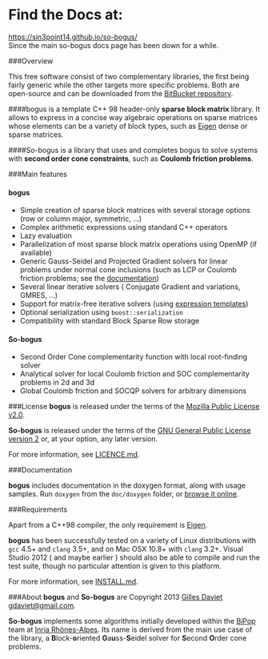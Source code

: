 # Find the Docs at:
https://sin3point14.github.io/so-bogus/  
Since the main so-bogus docs page has been down for a while.

###Overview

This free software consist of two complementary libraries, the first being fairly generic while the other targets more specific problems. Both are open-source and can be downloaded from the [BitBucket repository](https://bitbucket.org/gdaviet/so-bogus/downloads#tag-downloads). 

####bogus
 is a template C++ 98 header-only **sparse block matrix** library. It allows to express in a concise way algebraic operations on sparse matrices whose elements can be a variety of block types, such as [Eigen](http://eigen.tuxfamily.org) dense or sparse matrices.

####So-bogus
 is a library that uses and completes bogus to solve systems with **second order cone constraints**, such as **Coulomb friction problems**.

###Main features

#### bogus

 - Simple creation of sparse block matrices with several storage options (row or column major, symmetric, ...)
 - Complex arithmetic expressions using standard C++ operators
 - Lazy evaluation
 - Parallelization of most sparse block matrix operations using OpenMP (if available)
 - Generic Gauss-Seidel and Projected Gradient solvers for linear problems 
 under normal cone inclusions 
 (such as LCP or Coulomb friction problems; see the [documentation](http://gdaviet.fr/doc/bogus/master/doxygen/block_solvers.html#block_solvers_ns))
 - Several linear iterative solvers ( Conjugate Gradient and variations, GMRES, ...)  
 - Support for matrix-free iterative solvers (using [expression templates](http://gdaviet.fr/doc/bogus/master/doxygen/block.html#block_expressions)) 
 - Optional serialization using `boost::serialization`
 - Compatibility with standard Block Sparse Row storage

#### So-bogus

 - Second Order Cone complementarity function with local root-finding solver
 - Analytical solver for local Coulomb friction and SOC complementarity problems in 2d and 3d
 - Global Coulomb friction and SOCQP solvers for arbitrary dimensions

###License
**bogus** is released under the terms of  the  [Mozilla Public License v2.0](http://gdaviet.fr/code/bogus/src/master/MPL-LICENSE-2.0.txt).

**So-bogus** is released under the terms of the [GNU General Public License version 2](http://gdaviet.fr/code/bogus/src/master/GPL-LICENSE-2.txt) or, at your option, any later version.

For more information, see [LICENCE.md](http://gdaviet.fr/code/bogus/src/master/LICENSE.md).

###Documentation

**bogus** includes documentation in the doxygen format, along with usage samples.
Run `doxygen` from the `doc/doxygen` folder, or [browse it online](http://gdaviet.fr/doc/bogus/master/doxygen/).

###Requirements

Apart from a C++98 compiler, the only requirement is  [Eigen](http://eigen.tuxfamily.org).

**bogus** has been successfully tested on a variety of Linux distributions  with `gcc` 4.5+ and `clang` 3.5+,
and on Mac OSX 10.8+ with `clang` 3.2+.
Visual Studio 2012 ( and maybe earlier ) should also be able to compile and run the test suite, though no particular attention is given to this platform.

For more information, see [INSTALL.md](http://gdaviet.fr/code/bogus/src/master/INSTALL.md).


###About
**bogus** and **So-bogus** are Copyright 2013 
[Gilles Daviet](http://gdaviet.fr) <gdaviet@gmail.com>.

**So-bogus** implements some algorithms initially developed within the [BiPop](http://bipop.inrialpes.fr) team at [Inria Rhônes-Alpes](http://inria.fr/en/centre/grenoble). Its name is derived from the main use case of the library, a **B**lock-**o**riented **G**a**u**ss-**S**eidel solver for **S**econd **O**rder cone problems. 




